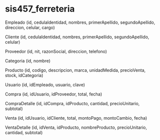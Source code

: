 # sis457_ferreteria
Empleado (id, cedulaIdentidad, nombres, primerApellido, segundoApellido, direccion, celular, cargo)

Cliente (id, cedulaIdentidad, nombres, primerApellido, segundoApellido, celular)

Proveedor (id, nit, razonSocial, direccion, telefono)

Categoria (id, nombre)

Producto (id, codigo, descripcion, marca, unidadMedida, precioVenta, stock, idCategoria)

Usuario (id, idEmpleado, usuario, clave)

Compra (id, idUsuario, idProveedor, total, fecha)

CompraDetalle (id, idCompra, idProducto, cantidad, precioUnitario, subtotal)

Venta (id, idUsuario, idCliente, total, montoPago, montoCambio, fecha)

VentaDetalle (id, idVenta, idProducto, nombreProducto, precioUnitario, cantidad, subtotal)